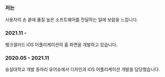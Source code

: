 ### 저는
사용자의 손 끝에 품질 높은 소프트웨어를 전달하는 일에 보람을 느낍니다.

### 2021.11 -
뱅크샐러드 iOS 어플리케이션의 홈 화면을 개발하고 있습니다.

### 2020.05 - 2021.11
숭실대학교 개발 동아리 유어슈에서 디자인과 iOS 어플리케이션 개발을 담당했습니다.

